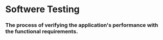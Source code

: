 <h1>Softwere Testing</h1>
<h3>The process of verifying the application's performance with the functional requirements.
</h3>
